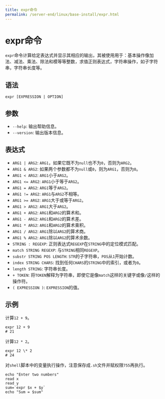 ```yaml
---
title: expr命令
permalink: /server-end/linux/base-install/expr.html
---
```


# expr命令

`expr`命令计算给定表达式并显示其相应的输出，其被使用用于：基本操作像加法、减法、乘法、除法和模等等整数，求值正则表达式，字符串操作，如子字符串，字符串长度等。

## 语法

```shell
expr [EXPRESSION | OPTION]
```

## 参数

- `--help`: 输出帮助信息。
- `--version`: 输出版本信息。

## 表达式

- `ARG1 | ARG2`: `ARG1`，如果它既不为`null`也不为`0`，否则为`ARG2`。
- `ARG1 & ARG2`: 如果两个参数都不为`null`或`0`，则为`ARG1`，否则为`0`。
- `ARG1 < ARG2`: `ARG1`小于`ARG2`。
- `ARG1 <= ARG2`: `ARG1`小于等于`ARG2`。
- `ARG1 = ARG2`: `ARG1`等于`ARG2`。
- `ARG1 != ARG2`: `ARG1`与`ARG2`不相等。
- `ARG1 >= ARG2`: `ARG1`大于或等于`ARG2`。
- `ARG1 > ARG2`: `ARG1`大于`ARG2`。
- `ARG1 + ARG2`: `ARG1`和`ARG2`的算术和。
- `ARG1 - ARG2`: `ARG1`和`ARG2`的算术差。
- `ARG1 * ARG2`: `ARG1`和`ARG2`的算术乘积。
- `ARG1 / ARG2`: `ARG1`除以`ARG2`的算术商。
- `ARG1 % ARG2`: `ARG1`除以`ARG2`的算术余数。
- `STRING : REGEXP`: 正则表达式`REGEXP`在`STRING`中的定位模式匹配。
- `match STRING REGEXP`: 与`STRING`相同`REGEXP`。
- `substr STRING POS LENGTH`: `STR`的子字符串，`POS`从`1`开始计数。
- `index STRING CHARS`: 找到任何`CHARS`的`STRING`中的索引，或者为`0`。
- `length STRING`: 字符串长度。
- `+ TOKEN`: 将`TOKEN`解释为字符串，即使它是像`match`这样的关键字或像`/`这样的操作符。
- `( EXPRESSION )`: `EXPRESSION`的值。

## 示例

计算`12 + 9`。

```shell
expr 12 + 9
# 21
```

计算`12 * 2`。

```shell
expr 12 \* 2
# 24
```

对`shell`脚本中的变量执行操作，注意保存成`.sh`文件并赋权限`755`再执行。

```shell
echo "Enter two numbers"
read x
read y
sum=`expr $x + $y`
echo "Sum = $sum"
```
